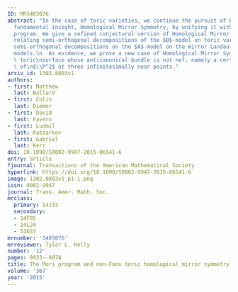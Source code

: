 ```yaml
---
ID: MR3403076
abstract: "In the case of toric varieties, we continue the pursuit of Kontsevich's\n\
  fundamental insight, Homological Mirror Symmetry, by unifying it with the Mori\n\
  program. We give a refined conjectural version of Homological Mirror Symmetry\n\
  relating semi-orthogonal decompositions of the $B$-model on toric varieties to\n\
  semi-orthogonal decompositions on the $A$-model on the mirror Landau-Ginzburg\n\
  models.\n  As evidence, we prove a new case of Homological Mirror Symmetry for a\
  \ toric\nsurface whose anticanonical bundle is not nef, namely a certain blow-up\
  \ of\n$\\P^2$ at three infinitesimally near points."
arxiv_id: 1302.0803v1
authors:
- first: Matthew
  last: Ballard
- first: Colin
  last: Diemer
- first: David
  last: Favero
- first: Ludmil
  last: Katzarkov
- first: Gabriel
  last: Kerr
doi: 10.1090/S0002-9947-2015-06541-6
entry: article
fjournal: Transactions of the American Mathematical Society
hyperlink: https://doi.org/10.1090/S0002-9947-2015-06541-6
image: 1302.0803v1_p1-1.png
issn: 0002-9947
journal: Trans. Amer. Math. Soc.
mrclass:
  primary: 14J33
  secondary:
  - 14F05
  - 14L24
  - 53D37
mrnumber: '3403076'
mrreviewer: Tyler L. Kelly
number: '12'
pages: 8933--8974
title: The Mori program and non-Fano toric homological mirror symmetry
volume: '367'
year: '2015'
---
```

